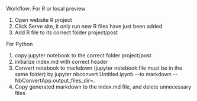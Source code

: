 Workflow:
For R or local preview
1. Open website R project
2. Click Serve site, it only run new R files have just been added
3. Add R file to its correct folder project/post

For Python
1. copy jupyter notebook to the correct folder project/post
2. initialize index.md with correct header
3. Convert notebook to markdown (jupyter notebook file must be in the same folder) by jupyter nbconvert Untitled.ipynb --to markdown --NbConvertApp.output_files_dir=.
4. Copy generated markdown to the index.md file, and delete unnecessary files

